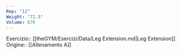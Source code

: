 ```yaml
---
Rep: "12"
Weight: "72.5"
Volume: 870
---
```

Esercizio:: [[theGYM/Esercizi/Data/Leg Extension.md|Leg Extension]]
Origine:: [[Allenamento A]]